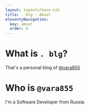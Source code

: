 ```yaml
---
layout: layouts/base.njk
title: . blg - About
eleventyNavigation:
  key: about
  order: 0
---
```


# What is `. blg`?

That's a personal blog of [@vara855](https://github.com/vara855)

# Who is `@vara855`

I'm a Software Developer from Russia.
